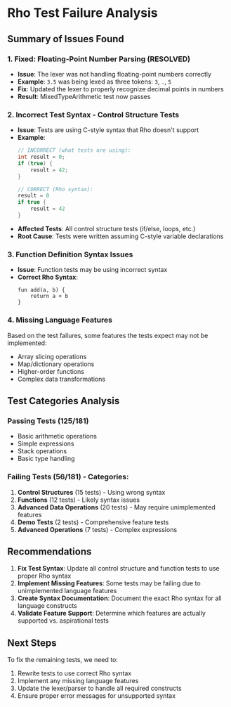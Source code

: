 # Rho Test Failure Analysis

## Summary of Issues Found

### 1. Fixed: Floating-Point Number Parsing (RESOLVED)
- **Issue**: The lexer was not handling floating-point numbers correctly
- **Example**: `3.5` was being lexed as three tokens: `3`, `.`, `5`
- **Fix**: Updated the lexer to properly recognize decimal points in numbers
- **Result**: MixedTypeArithmetic test now passes

### 2. Incorrect Test Syntax - Control Structure Tests
- **Issue**: Tests are using C-style syntax that Rho doesn't support
- **Example**:
  ```c
  // INCORRECT (what tests are using):
  int result = 0;
  if (true) {
      result = 42;
  }
  
  // CORRECT (Rho syntax):
  result = 0
  if true {
      result = 42
  }
  ```
- **Affected Tests**: All control structure tests (if/else, loops, etc.)
- **Root Cause**: Tests were written assuming C-style variable declarations

### 3. Function Definition Syntax Issues
- **Issue**: Function tests may be using incorrect syntax
- **Correct Rho Syntax**:
  ```rho
  fun add(a, b) {
      return a + b
  }
  ```

### 4. Missing Language Features
Based on the test failures, some features the tests expect may not be implemented:
- Array slicing operations
- Map/dictionary operations
- Higher-order functions
- Complex data transformations

## Test Categories Analysis

### Passing Tests (125/181)
- Basic arithmetic operations
- Simple expressions
- Stack operations
- Basic type handling

### Failing Tests (56/181) - Categories:
1. **Control Structures** (15 tests) - Using wrong syntax
2. **Functions** (12 tests) - Likely syntax issues
3. **Advanced Data Operations** (20 tests) - May require unimplemented features
4. **Demo Tests** (2 tests) - Comprehensive feature tests
5. **Advanced Operations** (7 tests) - Complex expressions

## Recommendations

1. **Fix Test Syntax**: Update all control structure and function tests to use proper Rho syntax
2. **Implement Missing Features**: Some tests may be failing due to unimplemented language features
3. **Create Syntax Documentation**: Document the exact Rho syntax for all language constructs
4. **Validate Feature Support**: Determine which features are actually supported vs. aspirational tests

## Next Steps

To fix the remaining tests, we need to:
1. Rewrite tests to use correct Rho syntax
2. Implement any missing language features
3. Update the lexer/parser to handle all required constructs
4. Ensure proper error messages for unsupported syntax